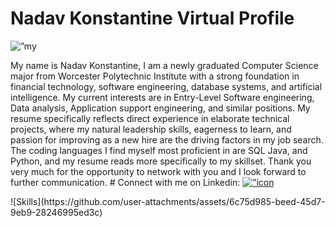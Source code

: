 # Nadav Konstantine Virtual Profile
<p align=”center”>
<img src=”https://github.com/user-attachments/assets/0837f711-cb44-4622-8b31-ca7b172c4ec5" alt=”my banner”>
</p>
My name is Nadav Konstantine, I am a newly graduated Computer Science major from Worcester Polytechnic Institute with a strong foundation in financial technology, software engineering, database systems, and artificial intelligence. My current interests are in Entry-Level Software engineering, Data analysis, Application support engineering, and similar positions. My resume specifically reflects direct experience in elaborate technical projects, where my natural leadership skills, eagerness to learn, and passion for improving as a new hire are the driving factors in my job search. The coding languages I find myself most proficient in are SQL Java, and Python, and my resume reads more specifically to my skillset. Thank you very much for the opportunity to network with you and I look forward to further communication.
# Connect with me on Linkedin:
<a href=”https://www.linkedin.com/in/nadavkonstantine/"><img align=”center” src=”https://raw.githubusercontent.com/nadavk2002/NadavKonstantineProfile/main/images/Linkedin-Logo.png" alt=”icon | LinkedIn” width=”21px”/></a>

<p align=”center”>
![Skills](https://github.com/user-attachments/assets/6c75d985-beed-45d7-9eb9-28246995ed3c)
</p>
